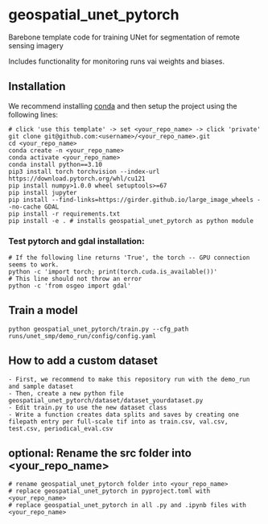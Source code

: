 # geospatial_unet_pytorch
Barebone template code for training UNet for segmentation of remote sensing imagery 

Includes functionality for monitoring runs vai weights and biases. 

## Installation
We recommend installing [conda](https://docs.conda.io/en/latest/) and then setup the project using the following lines:
```
# click 'use this template' -> set <your_repo_name> -> click 'private'
git clone git@github.com:<username>/<your_repo_name>.git
cd <your_repo_name>
conda create -n <your_repo_name>
conda activate <your_repo_name>
conda install python==3.10
pip3 install torch torchvision --index-url https://download.pytorch.org/whl/cu121
pip install numpy>1.0.0 wheel setuptools>=67
pip install jupyter
pip install --find-links=https://girder.github.io/large_image_wheels --no-cache GDAL
pip install -r requirements.txt
pip install -e . # installs geospatial_unet_pytorch as python module
```

### Test pytorch and gdal installation:
```
# If the following line returns 'True', the torch -- GPU connection seems to work.
python -c 'import torch; print(torch.cuda.is_available())'
# This line should not throw an error
python -c 'from osgeo import gdal'
```

## Train a model
```
python geospatial_unet_pytorch/train.py --cfg_path runs/unet_smp/demo_run/config/config.yaml
```

## How to add a custom dataset
```
- First, we recommend to make this repository run with the demo_run and sample dataset
- Then, create a new python file geospatial_unet_pytorch/dataset/dataset_yourdataset.py
- Edit train.py to use the new dataset class
- Write a function creates data splits and saves by creating one filepath entry per full-scale tif into as train.csv, val.csv, test.csv, periodical_eval.csv
```

## optional: Rename the src folder into <your_repo_name>
```
# rename geospatial_unet_pytorch folder into <your_repo_name>
# replace geospatial_unet_pytorch in pyproject.toml with <your_repo_name>
# replace geospatial_unet_pytorch in all .py and .ipynb files with <your_repo_name>
```
